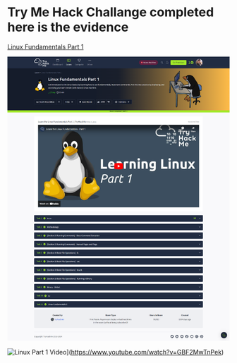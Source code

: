 # Try Me Hack Challange completed here is the evidence
[Linux Fundamentals Part 1]( https://tryhackme.com/r/room/linux1)

![Linux Part 1 Completed ](linux-part-1/linux1.png)

![Linux Part 1 Video](https://img.youtube.com/vi/GBF2MwTnPek/0.jpg)](https://www.youtube.com/watch?v=GBF2MwTnPek)

